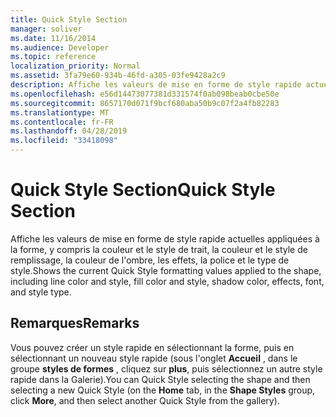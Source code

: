 ```yaml
---
title: Quick Style Section
manager: soliver
ms.date: 11/16/2014
ms.audience: Developer
ms.topic: reference
localization_priority: Normal
ms.assetid: 3fa79e60-934b-46fd-a305-03fe9428a2c9
description: Affiche les valeurs de mise en forme de style rapide actuelles appliquées à la forme, y compris la couleur et le style de trait, la couleur et le style de remplissage, la couleur de l'ombre, les effets, la police et le type de style.
ms.openlocfilehash: e56d14473077381d331574f0ab098beab0cbe50e
ms.sourcegitcommit: 8657170d071f9bcf680aba50b9c07f2a4fb82283
ms.translationtype: MT
ms.contentlocale: fr-FR
ms.lasthandoff: 04/28/2019
ms.locfileid: "33418098"
---
```

# <a name="quick-style-section"></a><span data-ttu-id="aa45b-103">Quick Style Section</span><span class="sxs-lookup"><span data-stu-id="aa45b-103">Quick Style Section</span></span>

<span data-ttu-id="aa45b-104">Affiche les valeurs de mise en forme de style rapide actuelles appliquées à la forme, y compris la couleur et le style de trait, la couleur et le style de remplissage, la couleur de l'ombre, les effets, la police et le type de style.</span><span class="sxs-lookup"><span data-stu-id="aa45b-104">Shows the current Quick Style formatting values applied to the shape, including line color and style, fill color and style, shadow color, effects, font, and style type.</span></span> 
  
## <a name="remarks"></a><span data-ttu-id="aa45b-105">Remarques</span><span class="sxs-lookup"><span data-stu-id="aa45b-105">Remarks</span></span>

<span data-ttu-id="aa45b-106">Vous pouvez créer un style rapide en sélectionnant la forme, puis en sélectionnant un nouveau style rapide (sous l'onglet **Accueil** , dans le groupe **styles de formes** , cliquez sur **plus**, puis sélectionnez un autre style rapide dans la Galerie).</span><span class="sxs-lookup"><span data-stu-id="aa45b-106">You can Quick Style selecting the shape and then selecting a new Quick Style (on the **Home** tab, in the **Shape Styles** group, click **More**, and then select another Quick Style from the gallery).</span></span>
  

